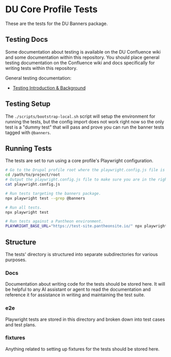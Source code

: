 # DU Core Profile Tests

These are the tests for the DU Banners package.

## Testing Docs

Some documentation about testing is available on the DU Confluence wiki and some documentation 
within this repository. You should place general testing documentation on the Confluence wiki 
and docs specifically for writing tests within this repository.

General testing documentation:
- [Testing Introduction & Background](https://ducloudwiki.atlassian.net/wiki/spaces/DS/pages/1168900125/Testing+-+Introduction+Background)

## Testing Setup

The `./scripts/bootstrap-local.sh` script will setup the environment for running the tests, but 
the config import does not work right now so the only test is a "dummy test" that will pass and 
prove you can run the banner tests tagged with `@banners`.

## Running Tests

The tests are set to run using a core profile's Playwright configuration.

```bash
# Go to the Drupal profile root where the playwright.config.js file is located.
cd /path/to/project/root
# Output the playwright.config.js file to make sure you are in the right directory.
cat playwright.config.js

# Run tests targeting the banners package.
npx playwright test --grep @banners

# Run all tests.
npx playwright test 

# Run tests against a Pantheon environment.
PLAYWRIGHT_BASE_URL="https://test-site.pantheonsite.io/" npx playwright test --grep @banners 
```

## Structure

The tests' directory is structured into separate subdirectories for various purposes.

### Docs

Documentation about writing code for the tests should be stored here. It will be helpful to any 
AI assistant or agent to read the documentation and reference it for assistance in writing and 
maintaining the test suite.

### e2e

Playwright tests are stored in this directory and broken down into test cases and test plans.

### fixtures

Anything related to setting up fixtures for the tests should be stored here.
